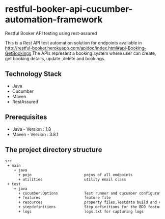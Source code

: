 # restful-booker-api-cucumber-automation-framework 

Restful Booker API testing using rest-assured

This is a  Rest API test automation solution for endpoints available in http://restful-booker.herokuapp.com/apidoc/index.html#api-Booking-GetBookings
The APIs represent a booking system where user can create, get booking details, update ,delete and bookings.

## Technology Stack

- Java
- Cucumber
- Maven
- RestAssured

## Prerequisites
- Java - Version : 1.8 
- Maven - Version : 3.8.1

## The project directory structure

```bash
src
 + main
    + java                          
      + pojo                        pojos of all endpoints                 
      + utilities                   utility email class
 + test
    + java                          
      + cucumber.Options            Test runner and cucumber configurations
      + features                    feature file
      + resources                   property files,Testdata build and common utility methods for testcases.
      + stepdefinitions             Step definitions for the BDD feature
      + logs                        logs.txt for capturing logs 




